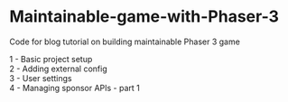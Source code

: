 # Maintainable-game-with-Phaser-3
Code for blog tutorial on building maintainable Phaser 3 game

1 - Basic project setup<br>
2 - Adding external config<br>
3 - User settings<br>
4 - Managing sponsor APIs - part 1<br>
